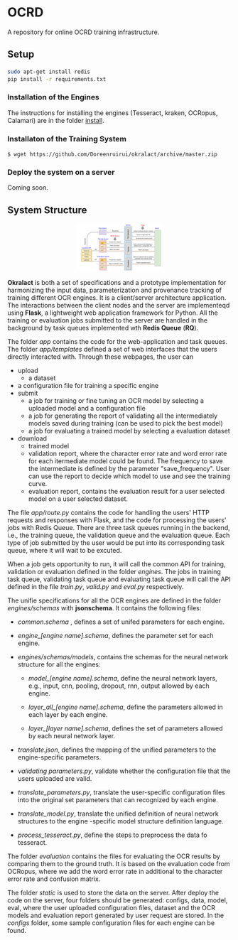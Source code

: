 # OCRD
A repository for online OCRD training infrastructure.

## Setup

```sh
sudo apt-get install redis
pip install -r requirements.txt
```

### Installation of the Engines
The instructions for installing the engines (Tesseract, kraken, OCRopus, Calamari) are in the folder [install](https://github.com/Doreenruirui/okralact/tree/master/install).

### Installaton of the Training System
```
$ wget https://github.com/Doreenruirui/okralact/archive/master.zip
```

### Deploy the system on a server

Coming soon.

## System Structure

<center>
    <img src="docs/Framework.png" style="zoom:20%"/> 
</center>

**Okralact** is both a set of specifications and a prototype implementation for harmonizing the input data, parameterization and provenance tracking of training different OCR engines. It is a client/server architecture application. The interactions between the client nodes and the server are implementeqd using **Flask**, a lightweight web application framework for Python. All the training or evaluation jobs submitted to the server are handled in the background by task queues implemented wth **Redis Queue** (**RQ**).  

The folder *app* contains the code for the web-application and task queues. The folder *app/templates* defined a set of web interfaces that the users directly interacted with.  Through these webpages, the user can 

 *	upload 
   	*	a dataset
   *	a configuration file for training a specific engine
 *	submit 
   	*	a job for training or  fine tuning an OCR model by selecting a uploaded model and a configuration file
   	*	a job for generating the report of validating all the intermediately models saved during training (can be used to pick the best model)
   	*	a job for evaluating a trained model by selecting a evaluation dataset
 *	download
   	*	trained model 
   	*	validation report, where the character error rate and word error rate for  each  itermediate  model could be found. The  frequency to save the intermediate is defined by the parameter  "save_frequency". User can use the report to decide which model to use and see the training curve.
   	*	evaluation report, contains the evaluation result for a user selected model on a user selected  dataset.

The file *app/route.py* contains the code for handling the users' HTTP requests and responses with Flask,  and the code for processing the users' jobs with Redis Queue. There are three task queues running in the backend,  i.e., the training queue, the validation queue and the evaluation queue. Each type of job submitted by the user would be put into its corresponding task queue, where it will wait to be excuted. 

When a job gets opportunity to run, it will call the common API for training, validation or evaluation defined in the folder *engines*. The jobs in training task queue, validating task queue and evaluating task queue will call the API defined in the file *train.py*, *valid.py* and *eval.py* respectively. 

 The unifie specifications for all the OCR engines are defined in the folder *engines/schemas* with **jsonschema**.  It contains  the following files:

* *common.schema* , defines a set of unifed parameters for each engine. 

*  *engine_[engine name].schema*, defines the parameter set for each engine. 

*  *engines/schemas/models*, contains the schemas for the neural network structure for all the engines:

   	*	*model_[engine name].schema*,  define the neural network layers, e.g., input, cnn, pooling, dropout, rnn, output allowed by each engine.
   	
   	*   *layer_all_[engine name].schema*, define the parameters allowed in each layer by each engine. 

   	*	*layer_[layer name].schema*, defines the set of parameters allowed by each neural network layer. 

* *translate.json*,  defines the mapping of the unified parameters to the engine-specific parameters.

*  *validating parameters.py*,  validate whether the configuration file that the users uploaded are valid.

*  *translate_parameters.py*,  translate the user-specific configuration files into the original set parameters that can recognized by each engine.  

*  *translate_model.py*, translate the unified definition of neural network structures to the engine -specific model structure definition language.

* *process_tesseract.py*, define the steps to  preprocess the data fo tesseract.

  

The folder *evaluation* contains the files for evaluating the OCR results by comparing them to the ground truth. It is based on the evaluation code from OCRopus,  where we add  the word  error rate  in additional  to the character error rate and  confusion  matrix.

The folder *static* is used to store the data on the server.  After deploy the code on the server, four folders should be  generated:  configs,  data, model,  eval,  where the user uploaded  configuration files, dataset and  the OCR models and evaluation report generated by user request are stored.  In the *configs* folder,  some  sample  configuration files for each engine can be found.





